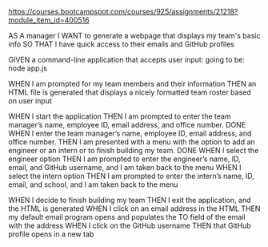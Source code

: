 
https://courses.bootcampspot.com/courses/925/assignments/21218?module_item_id=400516

AS A manager
I WANT to generate a webpage that displays my team's basic info
SO THAT I have quick access to their emails and GitHub profiles

GIVEN a command-line application that accepts user input: going to be: node app.js

WHEN I am prompted for my team members and their information
THEN an HTML file is generated that displays a nicely formatted team roster based on user input

WHEN I start the application
THEN I am prompted to enter the team manager’s name, employee ID, email address, and office number. DONE
WHEN I enter the team manager’s name, employee ID, email address, and office number.
THEN I am presented with a menu with the option to add an engineer or an intern or to finish building my team. DONE
WHEN I select the engineer option
THEN I am prompted to enter the engineer’s name, ID, email, and GitHub username, and I am taken back to the menu
WHEN I select the intern option
THEN I am prompted to enter the intern’s name, ID, email, and school, and I am taken back to the menu

WHEN I decide to finish building my team
THEN I exit the application, and the HTML is generated
WHEN I click on an email address in the HTML
THEN my default email program opens and populates the TO field of the email with the address
WHEN I click on the GitHub username
THEN that GitHub profile opens in a new tab